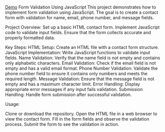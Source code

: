 [Demo](https://habeeba18.github.io/Form_Validation/)
Form Validation Using JavaScript
This project demonstrates how to implement form validation using JavaScript. The goal is to create a contact form with validation for name, email, phone number, and message fields.

Project Overview:
Set up a basic HTML contact form.
Implement JavaScript code to validate input fields.
Ensure that the form collects accurate and properly formatted data.

Key Steps:
HTML Setup: Create an HTML file with a contact form structure.
JavaScript Implementation: Write JavaScript functions to validate input fields.
Name Validation: Verify that the name field is not empty and contains only alphabetic characters.
Email Validation: Check if the email field is not empty and has a valid email format.
Phone Number Validation: Validate the phone number field to ensure it contains only numbers and meets the required length.
Message Validation: Ensure that the message field is not empty and has a maximum character limit.
Error Handling: Display appropriate error messages if any input fails validation.
Submission Handling: Handle form submission after successful validation.

Usage:

Clone or download the repository.
Open the HTML file in a web browser to view the contact form.
Fill in the form fields and observe the validation process.
Submit the form to see the validation in action.
